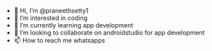 - 👋 Hi, I’m @praneethsetty1
- 👀 I’m interested in coding
- 🌱 I’m currently learning app development
- 💞️ I’m looking to collaborate on androidstudio for app development
- 📫 How to reach me whatsapps

<!---
praneethsetty1/praneethsetty1 is a ✨ special ✨ repository because its `README.md` (this file) appears on your GitHub profile.
You can click the Preview link to take a look at your changes.
--->
